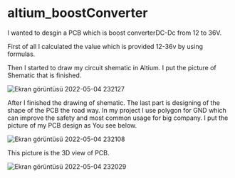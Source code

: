 # altium_boostConverter

I wanted to desgin a PCB which is boost converterDC-Dc from 12 to 36V.

First of all I calculated the value which is provided 12-36v by using formulas.

Then I started to draw my circuit shematic in Altium. I put the picture of Shematic that is finished.

![Ekran görüntüsü 2022-05-04 232127](https://user-images.githubusercontent.com/92592168/167608104-871d9a70-b0f9-4c54-addc-24a6bd356f02.png)

After I finished the drawing of shematic. The last part is designing of the shape of the PCB the road way. 
In my project I use polygon for GND which can improve the safety and most common usage for big company. I put the picture of my PCB design as You see below.


![Ekran görüntüsü 2022-05-04 232108](https://user-images.githubusercontent.com/92592168/167609950-7c99bd9e-3d75-409d-a869-c87677176e2d.png)

This picture is the 3D view of PCB.


![Ekran görüntüsü 2022-05-04 232029](https://user-images.githubusercontent.com/92592168/167610277-8f72c0b3-7d97-4e72-a8ac-54357e9837d9.png)

